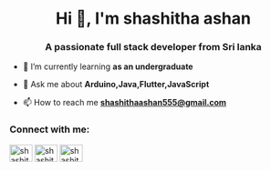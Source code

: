 <h1 align="center">Hi 👋, I'm shashitha ashan</h1>
<h3 align="center">A passionate full stack developer from Sri lanka</h3>

- 🌱 I’m currently learning **as an undergraduate**

- 💬 Ask me about **Arduino,Java,Flutter,JavaScript**

- 📫 How to reach me **shashithaashan555@gmail.com**

<h3 align="left">Connect with me:</h3>
<p align="left">
<a href="https://linkedin.com/in/shashitha ashan" target="blank"><img align="center" src="https://raw.githubusercontent.com/rahuldkjain/github-profile-readme-generator/master/src/images/icons/Social/linked-in-alt.svg" alt="shashitha ashan" height="30" width="40" /></a>
<a href="https://fb.com/shashitha ashan kalubowila" target="blank"><img align="center" src="https://raw.githubusercontent.com/rahuldkjain/github-profile-readme-generator/master/src/images/icons/Social/facebook.svg" alt="shashitha ashan kalubowila" height="30" width="40" /></a>
<a href="https://www.hackerrank.com/shashitha ashan" target="blank"><img align="center" src="https://raw.githubusercontent.com/rahuldkjain/github-profile-readme-generator/master/src/images/icons/Social/hackerrank.svg" alt="shashitha ashan" height="30" width="40" /></a>
</p>

